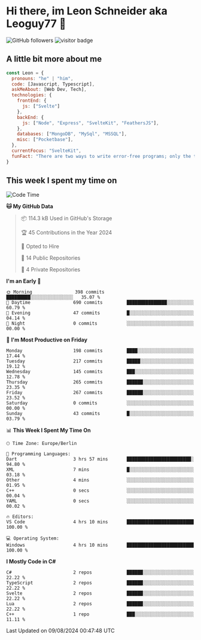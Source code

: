 # Hi there, im Leon Schneider aka Leoguy77 👋

![GitHub followers](https://img.shields.io/github/followers/leoguy77.svg?style=social&label=Followers) ![visitor badge](https://vbr.nathanchung.dev/badge?page_id=Leoguy77)

## A little bit more about me

```javascript
const Leon = {
  pronouns: "he" | "him",
  code: [Javascript, Typescript],
  askMeAbout: [Web Dev, Tech],
  technologies: {
    frontEnd: {
      js: ["Svelte"]
    },
    backEnd: {
      js: ["Node", "Express", "SvelteKit", "FeathersJS"],
    },
    databases: ["MongoDB", "MySql", "MSSQL"],
    misc: ["Pocketbase"],
  },
  currentFocus: "SvelteKit",
  funFact: "There are two ways to write error-free programs; only the third one works"
}
```

## This week I spent my time on

<!--START_SECTION:waka-->
![Code Time](http://img.shields.io/badge/Code%20Time-149%20hrs%202%20mins-blue)

**🐱 My GitHub Data** 

> 📦 114.3 kB Used in GitHub's Storage 
 > 
> 🏆 45 Contributions in the Year 2024
 > 
> 💼 Opted to Hire
 > 
> 📜 14 Public Repositories 
 > 
> 🔑 4 Private Repositories 
 > 
**I'm an Early 🐤** 

```text
🌞 Morning                398 commits         █████████░░░░░░░░░░░░░░░░   35.07 % 
🌆 Daytime                690 commits         ███████████████░░░░░░░░░░   60.79 % 
🌃 Evening                47 commits          █░░░░░░░░░░░░░░░░░░░░░░░░   04.14 % 
🌙 Night                  0 commits           ░░░░░░░░░░░░░░░░░░░░░░░░░   00.00 % 
```
📅 **I'm Most Productive on Friday** 

```text
Monday                   198 commits         ████░░░░░░░░░░░░░░░░░░░░░   17.44 % 
Tuesday                  217 commits         █████░░░░░░░░░░░░░░░░░░░░   19.12 % 
Wednesday                145 commits         ███░░░░░░░░░░░░░░░░░░░░░░   12.78 % 
Thursday                 265 commits         ██████░░░░░░░░░░░░░░░░░░░   23.35 % 
Friday                   267 commits         ██████░░░░░░░░░░░░░░░░░░░   23.52 % 
Saturday                 0 commits           ░░░░░░░░░░░░░░░░░░░░░░░░░   00.00 % 
Sunday                   43 commits          █░░░░░░░░░░░░░░░░░░░░░░░░   03.79 % 
```


📊 **This Week I Spent My Time On** 

```text
🕑︎ Time Zone: Europe/Berlin

💬 Programming Languages: 
Dart                     3 hrs 57 mins       ████████████████████████░   94.80 % 
XML                      7 mins              █░░░░░░░░░░░░░░░░░░░░░░░░   03.18 % 
Other                    4 mins              ░░░░░░░░░░░░░░░░░░░░░░░░░   01.95 % 
C++                      0 secs              ░░░░░░░░░░░░░░░░░░░░░░░░░   00.04 % 
YAML                     0 secs              ░░░░░░░░░░░░░░░░░░░░░░░░░   00.02 % 

🔥 Editors: 
VS Code                  4 hrs 10 mins       █████████████████████████   100.00 % 

💻 Operating System: 
Windows                  4 hrs 10 mins       █████████████████████████   100.00 % 
```

**I Mostly Code in C#** 

```text
C#                       2 repos             ██████░░░░░░░░░░░░░░░░░░░   22.22 % 
TypeScript               2 repos             ██████░░░░░░░░░░░░░░░░░░░   22.22 % 
Svelte                   2 repos             ██████░░░░░░░░░░░░░░░░░░░   22.22 % 
Lua                      2 repos             ██████░░░░░░░░░░░░░░░░░░░   22.22 % 
C++                      1 repo              ███░░░░░░░░░░░░░░░░░░░░░░   11.11 % 
```




 Last Updated on 09/08/2024 00:47:48 UTC
<!--END_SECTION:waka-->
